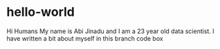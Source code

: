 # hello-world
Hi Humans
My name is Abi Jinadu and I am a 23 year old data scientist.
I have written a bit about myself in this branch code box
